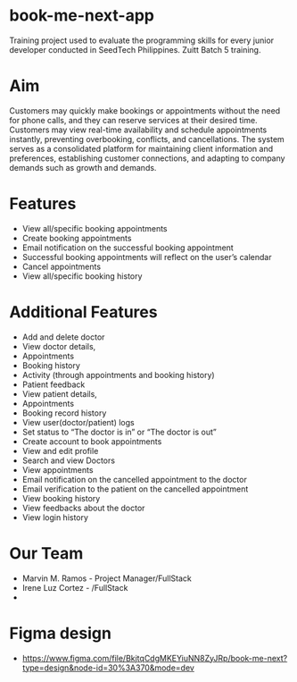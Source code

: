# book-me-next-app
Training project used to evaluate the programming skills for every junior developer conducted in SeedTech Philippines. Zuitt Batch 5 training.

# Aim
Customers may quickly make bookings or appointments without the need for phone calls, and they can reserve services at their desired time. Customers may view real-time availability and schedule appointments instantly, preventing overbooking, conflicts, and cancellations. 
The system serves as a consolidated platform for maintaining client information and preferences, establishing customer connections, and adapting to company demands such as growth and demands.

# Features
- View all/specific booking appointments
- Create booking appointments
- Email notification on the successful booking appointment
- Successful booking appointments will reflect on the user’s calendar
- Cancel appointments
- View all/specific booking history
  
# Additional Features
- Add and delete doctor
- View doctor details,
- Appointments
- Booking history
- Activity (through appointments and booking history)
- Patient feedback
- View patient details,
- Appointments
- Booking record history
- View user(doctor/patient) logs
- Set status to “The doctor is in” or “The doctor is out”
- Create account to book appointments
- View and edit profile
- Search and view Doctors
- View appointments
- Email notification on the cancelled appointment to the doctor
- Email verification to the patient on the cancelled appointment
- View booking history
- View feedbacks about the doctor
- View login history

# Our Team
- Marvin M. Ramos - Project Manager/FullStack
- Irene Luz Cortez - /FullStack
- 
# Figma design
- https://www.figma.com/file/BkjtqCdgMKEYiuNN8ZyJRp/book-me-next?type=design&node-id=30%3A370&mode=dev
